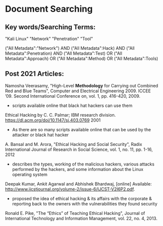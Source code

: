 # Document Searching

## Key words/Searching Terms:
"Kali Linux" "Network" "Penetration" "Tool" 

("All Metadata":"Network") AND ("All Metadata":Hack) AND ("All Metadata":Penetration) AND ("All Metadata":Test) OR ("All Metadata":Approach) OR ("All Metadata":Method) OR ("All Metadata":Tools)

## Post 2021 Articles:

Namosha Veerasamy, "High-Level **Methodology** for Carrying out Combined Red and Blue Teams", Computer and Electrical Engineering 2009. ICCEE ’09. Second International Conference on, vol. 1, pp. 416-420, 2009.
* scripts available online that black hat hackers can use them


Ethical Hacking by C. C. Palmar; IBM research division. https://dl.acm.org/doi/10.1147/sj.403.0769 2001
* As there are so many scripts available online that can be used by the attacker or black hat hacker


A. Bansal and M. Arora, "Ethical Hacking and Social Security", Radix International Journal of Research in Social Science, vol. 1, no. 11, pp. 1-16, 2012
* describes the types, working of the malicious hackers, various attacks performed by the hackers, and some information about the Linux operating system


Deepak Kumar, Ankit Agarwal and Abhishek Bhardwaj, [online] Available: http://www.ijcstjournal.org/volume-2/issue-6/IJCST-V2I6P2.pdf.
* proposed the idea of ethical hacking & its affairs with the corporate & reporting back to the owners with the vulnerabilities they found security

 Ronald E. Pike, "The “Ethics” of Teaching Ethical Hacking", Journal of International Technology and Information Management, vol. 22, no. 4, 2013.



